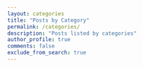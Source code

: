```yaml
---
layout: categories
title: "Posts by Category"
permalink: /categories/
description: "Posts listed by categories"
author_profile: true
comments: false
exclude_from_search: true
---
```

